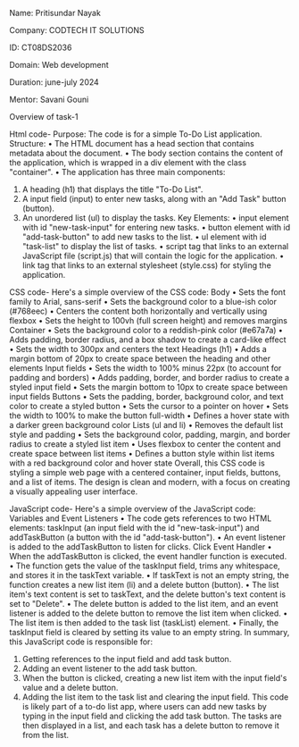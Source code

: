Name: Pritisundar Nayak

Company: CODTECH IT SOLUTIONS

ID: CT08DS2036

Domain: Web development

Duration: june-july 2024

Mentor: Savani Gouni





Overview of task-1

Html code-
Purpose: The code is for a simple To-Do List application.
Structure:
•	The HTML document has a head section that contains metadata about the document.
•	The body section contains the content of the application, which is wrapped in a div element with the class "container".
•	The application has three main components:
1.	A heading (h1) that displays the title "To-Do List".
2.	A input field (input) to enter new tasks, along with an "Add Task" button (button).
3.	An unordered list (ul) to display the tasks.
Key Elements:
•	input element with id "new-task-input" for entering new tasks.
•	button element with id "add-task-button" to add new tasks to the list.
•	ul element with id "task-list" to display the list of tasks.
•	script tag that links to an external JavaScript file (script.js) that will contain the logic for the application.
•	link tag that links to an external stylesheet (style.css) for styling the application.

CSS code-
Here's a simple overview of the CSS code:
Body
•	Sets the font family to Arial, sans-serif
•	Sets the background color to a blue-ish color (#768eec)
•	Centers the content both horizontally and vertically using flexbox
•	Sets the height to 100vh (full screen height) and removes margins
Container
•	Sets the background color to a reddish-pink color (#e67a7a)
•	Adds padding, border radius, and a box shadow to create a card-like effect
•	Sets the width to 300px and centers the text
Headings (h1)
•	Adds a margin bottom of 20px to create space between the heading and other elements
Input fields
•	Sets the width to 100% minus 22px (to account for padding and borders)
•	Adds padding, border, and border radius to create a styled input field
•	Sets the margin bottom to 10px to create space between input fields
Buttons
•	Sets the padding, border, background color, and text color to create a styled button
•	Sets the cursor to a pointer on hover
•	Sets the width to 100% to make the button full-width
•	Defines a hover state with a darker green background color
Lists (ul and li)
•	Removes the default list style and padding
•	Sets the background color, padding, margin, and border radius to create a styled list item
•	Uses flexbox to center the content and create space between list items
•	Defines a button style within list items with a red background color and hover state
Overall, this CSS code is styling a simple web page with a centered container, input fields, buttons, and a list of items. The design is clean and modern, with a focus on creating a visually appealing user interface.

JavaScript code-
Here's a simple overview of the JavaScript code:
Variables and Event Listeners
•	The code gets references to two HTML elements: taskInput (an input field with the id "new-task-input") and addTaskButton (a button with the id "add-task-button").
•	An event listener is added to the addTaskButton to listen for clicks.
Click Event Handler
•	When the addTaskButton is clicked, the event handler function is executed.
•	The function gets the value of the taskInput field, trims any whitespace, and stores it in the taskText variable.
•	If taskText is not an empty string, the function creates a new list item (li) and a delete button (button).
•	The list item's text content is set to taskText, and the delete button's text content is set to "Delete".
•	The delete button is added to the list item, and an event listener is added to the delete button to remove the list item when clicked.
•	The list item is then added to the task list (taskList) element.
•	Finally, the taskInput field is cleared by setting its value to an empty string.
In summary, this JavaScript code is responsible for:
1.	Getting references to the input field and add task button.
2.	Adding an event listener to the add task button.
3.	When the button is clicked, creating a new list item with the input field's value and a delete button.
4.	Adding the list item to the task list and clearing the input field.
This code is likely part of a to-do list app, where users can add new tasks by typing in the input field and clicking the add task button. The tasks are then displayed in a list, and each task has a delete button to remove it from the list.



